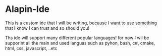 # Alapin-Ide
This is a custom ide that I will be writing, because I want to use something that I know I can trust and so should you! 


Ths ide will support many different popular languages!
for now I wil be supporint all the main and used languas
such as pyhon, bash, c#, cmake, html, css, javascript, ..etc
